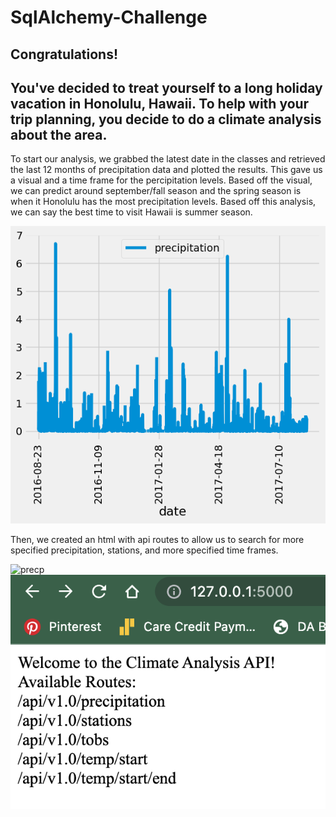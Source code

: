 # SqlAlchemy-Challenge

## Congratulations! 
## You've decided to treat yourself to a long holiday vacation in Honolulu, Hawaii. To help with your trip planning, you decide to do a climate analysis about the area.

To start our analysis, we grabbed the latest date in the classes and retrieved the last 12 months of precipitation data and plotted the results. This gave us a visual and a time frame for the percipitation levels. Based off the visual, we can predict around september/fall season and the spring season is when it Honolulu has the most precipitation levels. Based off this analysis, we can say the best time to visit Hawaii is summer season. 

![precp](images/precipitation_levels.png)

Then, we created an html with api routes to allow us to search for more specified precipitation, stations, and more specified time frames.

![precp](images/precip.png)
![precp](images/Welcome.png)

